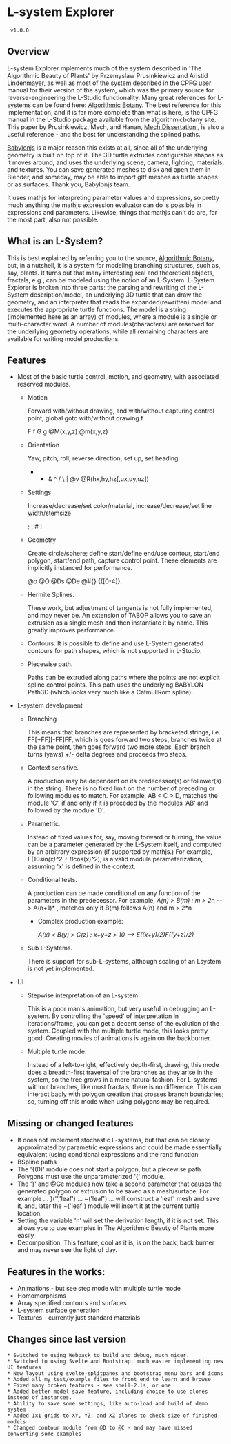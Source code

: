 # L-system Explorer
     v1.0.0
## Overview

  L-system Explorer mplements much of the system described in 'The Algorithmic Beauty of Plants' by Przemyslaw Prusinkiewicz and Aristid Lindenmayer, as well as most of the system described in the CPFG user manual for their version of the system, which was the primary source for reverse-engineering the L-Studio functionality. Many great references for L-systems can be found here: [Algorithmic Botany](http://algorithmicbotany.org/papers/ "Algorithmic Botany"). The best reference for this implementation, and it is far more complete than what is here, is the CPFG manual in the L-Studio package available from the algorithmicbotany site. This paper by Prusinkiewicz, Mech, and Hanan, [Mech Dissertation ](https://prism.ucalgary.ca/bitstream/handle/1880/45607/1997-599-01.pdf?sequence=2 "Mech dis
  sertation"), is also a useful reference - and the best for understanding the splined paths.

 [Babylonjs](https://babylonjs.com) is a major reason this exists at all, since all of the underlying geometry is built on top of it. The 3D turtle extrudes configurable shapes as it moves around, and uses the underlying scene, camera, lighting, materials, and textures. You can save generated meshes to disk and open them in Blender, and someday, may be able to import gltf meshes as turtle shapes or as surfaces. Thank you, Babylonjs team. 

 It uses mathjs for interpreting parameter values and expressions, so pretty much anything the mathjs expression evaluator can do is possible in expressions and parameters. Likewise, things that mathjs can't do are, for the most part, also not possible.

## What is an L-System?
   This is best explained by referring you to the source, [Algorithmic Botany](http://algorithmicbotany.org/papers/#abop), but, in a nutshell, it is a system for modeling branching structures, such as, say, plants. It turns out that many interesting real and theoretical objects, fractals, e.g., can be modeled using the notion of an L-System. L-System Explorer is broken into three parts: the parsing and rewriting of the L-System description/model, an underlying 3D turtle that can draw the geometry, and an interpreter that reads the expanded(rewritten) model and executes the appropriate turtle functions. 
   The model is a string (implemented here as an array) of modules, where a module is a single or multi-character word. A number of modules(characters) are reserved for the underlying geometry operations, while all remaining characters are available for writing model productions. 
   
## Features
  * Most of the basic turtle control, motion, and geometry, with associated reserved modules. 
      * Motion

        Forward with/without drawing, and with/without capturing control point, global goto with/without drawing.f

        F f G g @M(x,y,z) @m(x,y,z)
      * Orientation

        Yaw, pitch, roll, reverse direction, set up, set heading

    	+ - & ^ / \ | @v @R(hx,hy,hz[,ux,uy,uz])
      * Settings

    	Increase/decrease/set color/material, increase/decrease/set line width/stemsize

        ; , # !
      * Geometry

        Create circle/sphere; define start/define end/use contour, start/end polygon, start/end path, capture control point. These elements are implicitly instanced for performance.

        @o @O @Ds @De @#{} {([0-4]}.
      * Hermite Splines.

        These work, but adjustment of tangents is not fully implemented, and may never be. An extension of TABOP allows you to save an extrusion as a single mesh and then instantiate it by name. This greatly improves performance.
      
      *	Contours.
        It is possible to define and use L-System generated contours for path shapes, which is not supported in L-Studio. 
      * Piecewise path.

        Paths can be extruded along paths where the points are not explicit spline control points. This path uses the underlying BABYLON Path3D (which looks very much like a CatmullRom spline).
  * L-system development
      * Branching

        This means that branches are represented by bracketed strings, i.e. FF[+FF][-FF]FF, which is goes forward two steps, branches twice at the same point, then goes forward two more steps. Each branch turns (yaws) +/- delta degrees and proceeds two steps.
      * Context sensitive. 

        A production may be dependent on its predecessor(s) or follower(s) in the string. There is no fixed limit on the number of preceding or following modules to match. For example, AB < C > D, matches the module 'C', if and only if it is preceded by the modules 'AB' and followed by the module 'D'.
      * Parametric. 

        Instead of fixed values for, say, moving forward or turning, the value can be a parameter generated by the L-System itself, and computed by an arbitrary expression (if supported by mathjs.) For example, F(10*sin(x)^2 + 8*cos(x)^2), is a valid module parameterization, assuming 'x' is defined in the context.
      * Conditional tests.

        A production can be made conditional on any function of the parameters in the predecessor. For example, *A(n) > B(m) : m > 2*n --> A(n+1)* , matches only if B(m) follows A(n) and m > 2*n

        * Complex production example:
          
          *A(x) < B(y) > C(z) : x+y+z > 10 --> E((x+y)/2)F((y+z)/2)*

      * Sub L-Systems. 

        There is support for sub-L-systems, although scaling of an Lsystem is not yet implemented.
  * UI
      * Stepwise interpretation of an L-system

        This is a poor man's animation, but very useful in debugging an L-system. By controlling the 'speed' of interpretation in iterations/frame, you can get a decent sense of the evolution of the system. Coupled with the multiple turtle mode, this looks pretty good. Creating movies of animations is again on the backburner.
      * Multiple turtle mode.

        Instead of a left-to-right, effectively depth-first, drawing, this mode does a breadth-first traversal of the branches as they arise in the system, so the tree grows in a more natural fashion. For L-systems without branches, like most fractals, there is no difference. This can interact badly with polygon creation that crosses branch boundaries; so, turning off this mode when using polygons may be required.


## Missing or changed features
  * It does not implement stochastic L-systems, but that can be closely approximated by parametric expressions and could be made essentially equivalent (using conditional expressions and the rand function
  * BSpline paths
  * The '{(0)' module does not start a polygon, but a piecewise path. Polygons must use the unparameterized '{' module.
  * The '}' and @Ge modules now take a second parameter that causes the generated polygon or extrusion to be saved as a mesh/surface. For example ... }('','leaf') ... ~('leaf') ... will construct a 'leaf' mesh and save it, and, later the ~('leaf') module will insert it at the current turtle location.
  * Setting the variable 'n' will set the derivation length, if it is not set. This allows you to use examples in The Algorithmic Beauty of Plants more easily
  * Decomposition. This feature, cool as it is, is on the back, back burner and may never see the light of day.

## Features in the  works:

   * Animations - but see step mode with multiple turtle mode
   * Homomorphisms
   * Array specified contours and surfaces
   * L-system surface generation
   * Textures - currently just standard materials

## Changes since last version
    * Switched to using Webpack to build and debug, much nicer.
    * Switched to using Svelte and Bootstrap: much easier implementing new UI features
    * New layout using svelte-splitpanes and bootstrap menu bars and icons
    * Added all my test/example files to front end to learn and browse
    * Fixed many broken features - see shell-2.ls, or one
    * Added better model save feature, including choice to use clones instead of instances.
    * Ability to save some settings, like auto-load and build of demo system
    * Added 1x1 grids to XY, YZ, and XZ planes to check size of finished models
    * Changed contour module from @D to @C - and may have missed converting some examples
     
  
